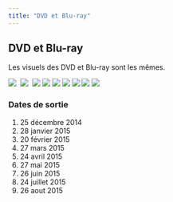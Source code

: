 ```yaml
---
title: "DVD et Blu-ray"
---
```


DVD et Blu-ray
--------------


Les visuels des DVD et Blu-ray sont les mêmes. 



![](/images/stories/saga/gnoreconguista/dvd/brd1.png) 
![](/images/stories/saga/gnoreconguista/dvd/brd2.png) 
![](/images/stories/saga/gnoreconguista/dvd/brd3.png)
![](/images/stories/saga/gnoreconguista/dvd/brd4.png)
![](/images/stories/saga/gnoreconguista/dvd/brd5.png)
![](/images/stories/saga/gnoreconguista/dvd/brd6.png)
![](/images/stories/saga/gnoreconguista/dvd/brd7.png)
![](/images/stories/saga/gnoreconguista/dvd/brd8.png)
![](/images/stories/saga/gnoreconguista/dvd/brd9.png)



### Dates de sortie


1. 25 décembre 2014
2. 28 janvier 2015
3. 20 février 2015
4. 27 mars 2015
5. 24 avril 2015
6. 27 mai 2015
7. 26 juin 2015
8. 24 juillet 2015
9. 26 aout 2015
